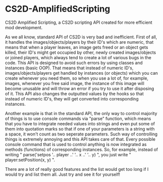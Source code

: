 # CS2D-AmplifiedScripting
CS2D Amplified Scripting, a CS2D scripting API created for more efficient mod development.

As we all know, standard API of CS2D is very bad and inefficient. First of all, it handles the images/objects/players by their ID's which
are numeric, that means that when a player leaves, an image gets freed or an object gets killed, their ID's might get occupied by other, 
newly created images/objects or joined players, which always tend to create a lot of various bugs in the code. This API is designed to
avoid such errors by using classes and instances (basic OOP). That means that instead of numeric ID's, images/objects/players get handled
by instances (or objects) which you can create whenever you need them, so when you use a lot of, for example, images, whenever you free
said image, the instance of this image will become unusable and will throw an error if you try to use it after disposing of it. This API
also changes the outputted values by the hooks so that instead of numeric ID's, they will get converted into corresponding instances.

Another example is that in the standard API, the only way to control majority of things is to use console commands via "parse" function,
which means that you have to integrate needed values into strings and even put some of them into quotation marks so that if one of your
parameters is a string with a space, it won't count as two seperate parameters. Such way of controlling things is extremely annoying and
this API takes care of that. Every possible console command that is used to control anything is now integrated as methods (functions) of
corresponding instances. So, for example, instead of writing " parse('setpos '.. player ..' '.. x ..' '.. y) ", you just write
" player:setPosition(x, y) ".

There are a lot of really good features and the list would get too long if I would try and list them all. Just try and see it for 
yourself!
